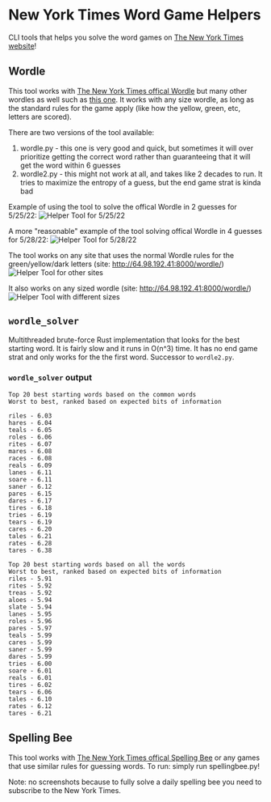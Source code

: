 # New York Times Word Game Helpers

CLI tools that helps you solve the word games on [The New York Times website](https://www.nytimes.com/crosswords)!

## Wordle

This tool works with [The New York Times offical Wordle](https://www.nytimes.com/games/wordle/index.html) but many other wordles as well such as [this one](http://64.98.192.13:8000/wordle/).
It works with any size wordle, as long as the standard rules for the game apply (like how the yellow, green, etc, letters are scored).

There are two versions of the tool available:
1) wordle.py - this one is very good and quick, but sometimes it will over prioritize getting the correct word rather than guaranteeing that it will get the word within 6 guesses
2) wordle2.py - this might not work at all, and takes like 2 decades to run. It tries to maximize the entropy of a guess, but the end game strat is kinda bad

Example of using  the tool to solve the offical Wordle in 2 guesses for 5/25/22:
![Helper Tool for 5/25/22](https://github.com/LelsersLasers/WordleHelper/raw/main/showcase/solving_5_26_22_wordle.PNG)

A more "reasonable" example of the tool solving offical Wordle in 4 guesses for 5/28/22:
![Helper Tool for 5/28/22](https://github.com/LelsersLasers/WordleHelper/raw/main/showcase/solving_5_28_22_wordle.PNG)

The tool works on any site that uses the normal Wordle rules for the green/yellow/dark letters (site: <http://64.98.192.41:8000/wordle/>)
![Helper Tool for other sites](https://github.com/LelsersLasers/WordleHelper/raw/main/showcase/works_on_other_sites.PNG)

It also works on any sized wordle (site: <http://64.98.192.41:8000/wordle/>)
![Helper Tool with different sizes](https://github.com/LelsersLasers/WordleHelper/raw/main/showcase/works_with_different_sizes.PNG)

## `wordle_solver`

Multithreaded brute-force Rust implementation that looks for the best starting word.
It is fairly slow and it runs in O(n^3) time.
It has no end game strat and only works for the the first word.
Successor to `wordle2.py`.

### `wordle_solver` output

```
Top 20 best starting words based on the common words
Worst to best, ranked based on expected bits of information

riles - 6.03
hares - 6.04
teals - 6.05
roles - 6.06
rites - 6.07
mares - 6.08
races - 6.08
reals - 6.09
lanes - 6.11
soare - 6.11
saner - 6.12
pares - 6.15
dares - 6.17
tires - 6.18
tries - 6.19
tears - 6.19
cares - 6.20
tales - 6.21
rates - 6.28
tares - 6.38

Top 20 best starting words based on all the words
Worst to best, ranked based on expected bits of information
riles - 5.91
rites - 5.92
treas - 5.92
aloes - 5.94
slate - 5.94
lanes - 5.95
roles - 5.96
pares - 5.97
teals - 5.99
cares - 5.99
saner - 5.99
dares - 5.99
tries - 6.00
soare - 6.01
reals - 6.01
tires - 6.02
tears - 6.06
tales - 6.10
rates - 6.12
tares - 6.21
```

## Spelling Bee

This tool works with [The New York Times offical Spelling Bee](https://www.nytimes.com/puzzles/spelling-bee) or any games that use similar rules for guessing words.
To run: simply run spellingbee.py!

Note: no screenshots because to fully solve a daily spelling bee you need to subscribe to the New York Times.

